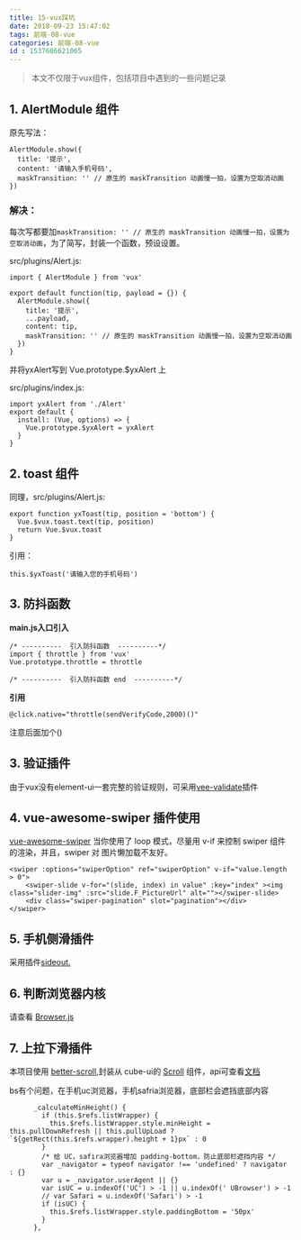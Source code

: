 ```yaml
---
title: 15-vux踩坑
date: 2018-09-23 15:47:02
tags: 前端-08-vue
categories: 前端-08-vue
id : 1537686621065
---
```

> 本文不仅限于vux组件，包括项目中遇到的一些问题记录
## 1. AlertModule 组件

原先写法：
```
AlertModule.show({
  title: '提示',
  content: '请输入手机号码',
  maskTransition: '' // 原生的 maskTransition 动画慢一拍，设置为空取消动画
})
```

### 解决：

每次写都要加`maskTransition: '' // 原生的 maskTransition 动画慢一拍，设置为空取消动画`，为了简写，封装一个函数，预设设置。

src/plugins/Alert.js:
```
import { AlertModule } from 'vux'

export default function(tip, payload = {}) {
  AlertModule.show({
    title: '提示',
    ...payload,
    content: tip,
    maskTransition: '' // 原生的 maskTransition 动画慢一拍，设置为空取消动画
  })
}
```
并将yxAlert写到 Vue.prototype.$yxAlert 上


src/plugins/index.js:
```
import yxAlert from './Alert'
export default {
  install: (Vue, options) => {
    Vue.prototype.$yxAlert = yxAlert
  }
}

```

## 2. toast 组件

同理，src/plugins/Alert.js:

```
export function yxToast(tip, position = 'bottom') {
  Vue.$vux.toast.text(tip, position)
  return Vue.$vux.toast
}
```
引用：

```
this.$yxToast('请输入您的手机号码')
```


## 3. 防抖函数

**main.js入口引入**

```
/* ----------  引入防抖函数  ----------*/
import { throttle } from 'vux'
Vue.prototype.throttle = throttle

/* ----------  引入防抖函数 end  ----------*/
```
**引用**

```
@click.native="throttle(sendVerifyCode,2000)()"
```

注意后面加个()

## 3. 验证插件

由于vux没有element-ui一套完整的验证规则，可采用[vee-validate](https://baianat.github.io/vee-validate/)插件

## 4. vue-awesome-swiper 插件使用

[vue-awesome-swiper](https://github.com/surmon-china/vue-awesome-swiper) 当你使用了 loop 模式，尽量用 v-if 来控制 swiper 组件的渲染，并且，swiper 对 图片懒加载不友好。

```
<swiper :options="swiperOption" ref="swiperOption" v-if="value.length > 0">
    <swiper-slide v-for="(slide, index) in value" :key="index" ><img class="slider-img" :src="slide.F_PictureUrl" alt=""></swiper-slide>
    <div class="swiper-pagination" slot="pagination"></div>
</swiper>
```

## 5. 手机侧滑插件

采用插件[sideout.](https://github.com/Mango/slideout)

## 6. 判断浏览器内核

请查看 [Browser.js](https://github.com/mumuy/browser/blob/master/Browser.js)

## 7. 上拉下滑插件

本项目使用 [better-scroll](https://ustbhuangyi.github.io/better-scroll/doc/zh-hans/),封装从 cube-ui的 [Scroll](https://didi.github.io/cube-ui/#/zh-CN/docs/quick-start) 组件，api可查看[文档](https://didi.github.io/cube-ui/#/zh-CN/docs/quick-start)


bs有个问题，在手机uc浏览器，手机safria浏览器，底部栏会遮挡底部内容
```
      _calculateMinHeight() {
        if (this.$refs.listWrapper) {
          this.$refs.listWrapper.style.minHeight = this.pullDownRefresh || this.pullUpLoad ? `${getRect(this.$refs.wrapper).height + 1}px` : 0
        }
        /* 给 UC，safira浏览器增加 padding-bottom，防止底部栏遮挡内容 */
        var _navigator = typeof navigator !== 'undefined' ? navigator : {}
        var u = _navigator.userAgent || {}
        var isUC = u.indexOf('UC') > -1 || u.indexOf(' UBrowser') > -1
        // var Safari = u.indexOf('Safari') > -1
        if (isUC) {
          this.$refs.listWrapper.style.paddingBottom = '50px'
        }
      },
```
